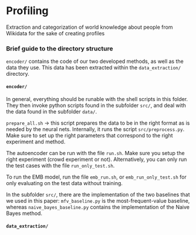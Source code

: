 # Profiling
Extraction and categorization of world knowledge about people from Wikidata for the sake of creating profiles

### Brief guide to the directory structure

`encoder/` contains the code of our two developed methods, as well as the data they use. This data has been extracted within the `data_extraction/` directory.

#### `encoder/`

In general, everything should be runable with the shell scripts in this folder. They then invoke python scripts found in the subfolder `src/`, and deal with the data found in the subfolder `data/`.

`prepare_all.sh` -> this script prepares the data to be in the right format as is needed by the neural nets. Internally, it runs the script `src/preprocess.py`. Make sure to set up the right parameters that correspond to the right experiment and method.

The autoencoder can be run with the file `run.sh`. Make sure you setup the right experiment (crowd experiment or not). Alternatively, you can only run the test cases with the file `run_only_test.sh`.

To run the EMB model, run the file `emb_run.sh`, or `emb_run_only_test.sh` for only evaluating on the test data without training.

In the subfolder `src/`, there are the implementation of the two baselines that we used in this paper: `mfv_baseline.py` is the most-frequent-value baseline, whereas `naive_bayes_baseline.py` contains the implementation of the Naive Bayes method.

#### `data_extraction/`
